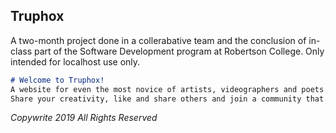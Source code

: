 ## Truphox

A two-month project done in a collerabative team and the conclusion of in-class part of the Software Development program at Robertson College. Only intended for localhost use only. 

```markdown
# Welcome to Truphox!
A website for even the most novice of artists, videographers and poets. 
Share your creativity, like and share others and join a community that will accept your wherever you are. 
```
 _Copywrite 2019 All Rights Reserved_
